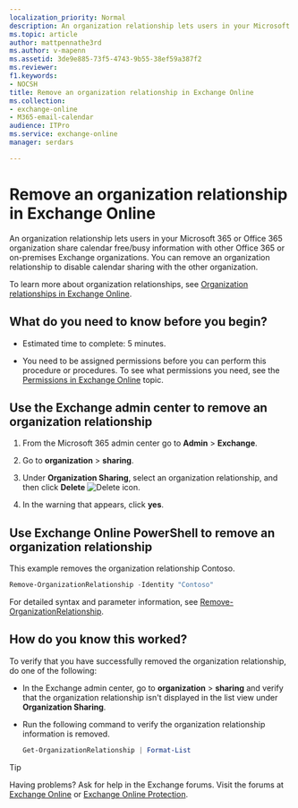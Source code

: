 ```yaml
---
localization_priority: Normal
description: An organization relationship lets users in your Microsoft 365 or Office 365 organization share calendar free/busy information with other Office 365 or on-premises Exchange organizations. You can remove an organization relationship to disable calendar sharing with the other organization.
ms.topic: article
author: mattpennathe3rd
ms.author: v-mapenn
ms.assetid: 3de9e885-73f5-4743-9b55-38ef59a387f2
ms.reviewer: 
f1.keywords:
- NOCSH
title: Remove an organization relationship in Exchange Online
ms.collection: 
- exchange-online
- M365-email-calendar
audience: ITPro
ms.service: exchange-online
manager: serdars

---
```


# Remove an organization relationship in Exchange Online

An organization relationship lets users in your Microsoft 365 or Office 365 organization share calendar free/busy information with other Office 365 or on-premises Exchange organizations. You can remove an organization relationship to disable calendar sharing with the other organization.

To learn more about organization relationships, see [Organization relationships in Exchange Online](organization-relationships.md).

## What do you need to know before you begin?

- Estimated time to complete: 5 minutes.

- You need to be assigned permissions before you can perform this procedure or procedures. To see what permissions you need, see the [Permissions in Exchange Online](../../permissions-exo/permissions-exo.md) topic.

## Use the Exchange admin center to remove an organization relationship
<a name="BKMK_EAC"> </a>

1. From the Microsoft 365 admin center go to **Admin** \> **Exchange**.

2. Go to **organization** \> **sharing**.

3. Under **Organization Sharing**, select an organization relationship, and then click **Delete** ![Delete icon](../../media/ITPro_EAC_DeleteIcon.gif).

4. In the warning that appears, click **yes**.

## Use Exchange Online PowerShell to remove an organization relationship
<a name="BKMK_Shell"> </a>

This example removes the organization relationship Contoso.

```PowerShell
Remove-OrganizationRelationship -Identity "Contoso"
```

For detailed syntax and parameter information, see [Remove-OrganizationRelationship](https://docs.microsoft.com/powershell/module/exchange/remove-organizationrelationship).

## How do you know this worked?

To verify that you have successfully removed the organization relationship, do one of the following:

- In the Exchange admin center, go to **organization** \> **sharing** and verify that the organization relationship isn't displayed in the list view under **Organization Sharing**.

- Run the following command to verify the organization relationship information is removed.

  ```PowerShell
  Get-OrganizationRelationship | Format-List
  ```

> [!TIP]
> Having problems? Ask for help in the Exchange forums. Visit the forums at [Exchange Online](https://go.microsoft.com/fwlink/p/?linkId=267542) or [Exchange Online Protection](https://go.microsoft.com/fwlink/p/?linkId=285351).
